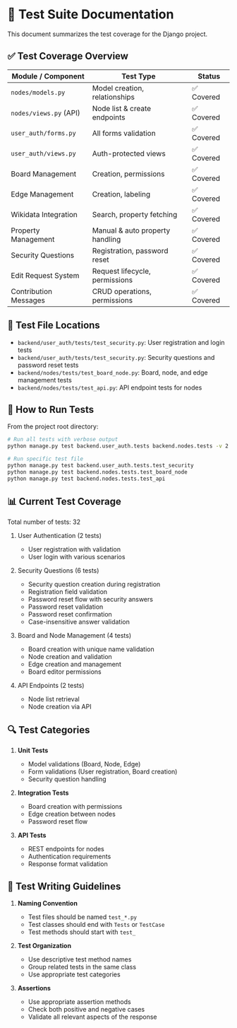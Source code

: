 # 🧪 Test Suite Documentation

This document summarizes the test coverage for the Django project.

## ✅ Test Coverage Overview

| Module / Component     | Test Type                       | Status     |
| ---------------------- | ------------------------------- | ---------- |
| `nodes/models.py`      | Model creation, relationships   | ✅ Covered |
| `nodes/views.py` (API) | Node list & create endpoints    | ✅ Covered |
| `user_auth/forms.py`   | All forms validation            | ✅ Covered |
| `user_auth/views.py`   | Auth-protected views            | ✅ Covered |
| Board Management       | Creation, permissions           | ✅ Covered |
| Edge Management        | Creation, labeling              | ✅ Covered |
| Wikidata Integration   | Search, property fetching       | ✅ Covered |
| Property Management    | Manual & auto property handling | ✅ Covered |
| Security Questions     | Registration, password reset    | ✅ Covered |
| Edit Request System    | Request lifecycle, permissions  | ✅ Covered |
| Contribution Messages  | CRUD operations, permissions    | ✅ Covered |

## 📁 Test File Locations

- `backend/user_auth/tests/test_security.py`: User registration and login tests
- `backend/user_auth/tests/test_security.py`: Security questions and password reset tests
- `backend/nodes/tests/test_board_node.py`: Board, node, and edge management tests
- `backend/nodes/tests/test_api.py`: API endpoint tests for nodes

## 🧪 How to Run Tests

From the project root directory:

```bash
# Run all tests with verbose output
python manage.py test backend.user_auth.tests backend.nodes.tests -v 2

# Run specific test file
python manage.py test backend.user_auth.tests.test_security
python manage.py test backend.nodes.tests.test_board_node
python manage.py test backend.nodes.tests.test_api
```

## 📊 Current Test Coverage

Total number of tests: 32

1. User Authentication (2 tests)

   - User registration with validation
   - User login with various scenarios

2. Security Questions (6 tests)

   - Security question creation during registration
   - Registration field validation
   - Password reset flow with security answers
   - Password reset validation
   - Password reset confirmation
   - Case-insensitive answer validation

3. Board and Node Management (4 tests)

   - Board creation with unique name validation
   - Node creation and validation
   - Edge creation and management
   - Board editor permissions

4. API Endpoints (2 tests)
   - Node list retrieval
   - Node creation via API

## 🔍 Test Categories

1. **Unit Tests**

   - Model validations (Board, Node, Edge)
   - Form validations (User registration, Board creation)
   - Security question handling

2. **Integration Tests**

   - Board creation with permissions
   - Edge creation between nodes
   - Password reset flow

3. **API Tests**
   - REST endpoints for nodes
   - Authentication requirements
   - Response format validation

## 📝 Test Writing Guidelines

1. **Naming Convention**

   - Test files should be named `test_*.py`
   - Test classes should end with `Tests` or `TestCase`
   - Test methods should start with `test_`

2. **Test Organization**

   - Use descriptive test method names
   - Group related tests in the same class
   - Use appropriate test categories

3. **Assertions**
   - Use appropriate assertion methods
   - Check both positive and negative cases
   - Validate all relevant aspects of the response
